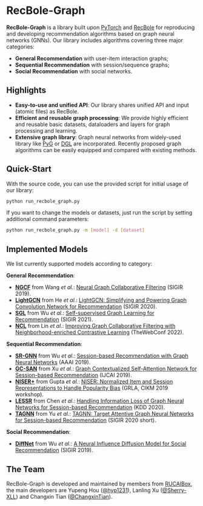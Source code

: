 # RecBole-Graph

**RecBole-Graph** is a library built upon [PyTorch](https://pytorch.org) and [RecBole](https://github.com/RUCAIBox/RecBole) for reproducing and developing recommendation algorithms based on graph neural networks (GNNs). Our library includes algorithms covering three major categories:
* **General Recommendation** with user-item interaction graphs;
* **Sequential Recommendation** with session/sequence graphs;
* **Social Recommendation** with social networks.

## Highlights

* **Easy-to-use and unified API**:
    Our library shares unified API and input (atomic files) as RecBole.
* **Efficient and reusable graph processing**:
    We provide highly efficient and reusable basic datasets, dataloaders and layers for graph processing and learning.
* **Extensive graph library**:
    Graph neural networks from widely-used library like [PyG](https://github.com/pyg-team/pytorch_geometric) or [DGL](https://github.com/dmlc/dgl) are incorporated. Recently proposed graph algorithms can be easily equipped and compared with existing methods.

## Quick-Start

With the source code, you can use the provided script for initial usage of our library:

```bash
python run_recbole_graph.py
```

If you want to change the models or datasets, just run the script by setting additional command parameters:

```bash
python run_recbole_graph.py -m [model] -d [dataset]
```

## Implemented Models

We list currently supported models according to category:

**General Recommendation**:

* **[NGCF](recbole_graph/model/general_recommender/ngcf.py)** from Wang *et al.*: [Neural Graph Collaborative Filtering](https://arxiv.org/abs/1905.08108) (SIGIR 2019).
* **[LightGCN](recbole_graph/model/general_recommender/lightgcn.py)** from He *et al.*: [LightGCN: Simplifying and Powering Graph Convolution Network for Recommendation](https://arxiv.org/abs/2002.02126) (SIGIR 2020).
* **[SGL](recbole_graph/model/general_recommender/sgl.py)** from Wu *et al.*: [Self-supervised Graph Learning for Recommendation](https://arxiv.org/abs/2010.10783) (SIGIR 2021).
* **[NCL](recbole_graph/model/general_recommender/ncl.py)** from Lin *et al.*: [Improving Graph Collaborative Filtering with Neighborhood-enriched Contrastive Learning](https://arxiv.org/abs/2010.10783) (TheWebConf 2022).

**Sequential Recommendation**:

* **[SR-GNN](recbole_graph/model/sequential_recommender/srgnn.py)** from Wu *et al.*: [Session-based Recommendation with Graph Neural Networks](https://arxiv.org/abs/1811.00855) (AAAI 2019).
* **[GC-SAN](recbole_graph/model/sequential_recommender/gcsan.py)** from Xu *et al.*: [Graph Contextualized Self-Attention Network for Session-based Recommendation](https://www.ijcai.org/proceedings/2019/547) (IJCAI 2019).
* **[NISER+](recbole_graph/model/sequential_recommender/niser.py)** from Gupta *et al.*: [NISER: Normalized Item and Session Representations to Handle Popularity Bias](https://arxiv.org/abs/1909.04276) (GRLA, CIKM 2019 workshop).
* **[LESSR](recbole_graph/model/sequential_recommender/lessr.py)** from Chen *et al.*: [Handling Information Loss of Graph Neural Networks for Session-based Recommendation](https://dl.acm.org/doi/10.1145/3394486.3403170) (KDD 2020).
* **[TAGNN](recbole_graph/model/sequential_recommender/tagnn.py)** from Yu *et al.*: [TAGNN: Target Attentive Graph Neural Networks for Session-based Recommendation](https://arxiv.org/abs/2005.02844) (SIGIR 2020 short).

**Social Recommendation**:

* **[DiffNet](recbole_graph/model/social_recommender/diffnet.py)** from Wu *et al.*: [A Neural Influence Diffusion Model for Social Recommendation](https://arxiv.org/abs/1904.10322) (SIGIR 2019).

## The Team

RecBole-Graph is developed and maintained by members from [RUCAIBox](http://aibox.ruc.edu.cn/), the main developers are Yupeng Hou ([@hyp1231](https://github.com/hyp1231)), Lanling Xu ([@Sherry-XLL](https://github.com/Sherry-XLL)) and Changxin Tian ([@ChangxinTian](https://github.com/ChangxinTian)).

